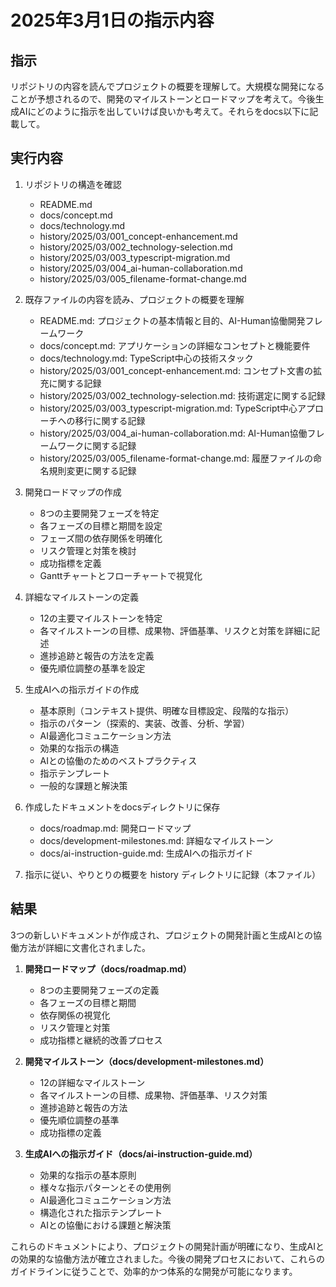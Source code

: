 # 2025年3月1日の指示内容

## 指示

リポジトリの内容を読んでプロジェクトの概要を理解して。大規模な開発になることが予想されるので、開発のマイルストーンとロードマップを考えて。今後生成AIにどのように指示を出していけば良いかも考えて。それらをdocs以下に記載して。

## 実行内容

1. リポジトリの構造を確認
   - README.md
   - docs/concept.md
   - docs/technology.md
   - history/2025/03/001_concept-enhancement.md
   - history/2025/03/002_technology-selection.md
   - history/2025/03/003_typescript-migration.md
   - history/2025/03/004_ai-human-collaboration.md
   - history/2025/03/005_filename-format-change.md

2. 既存ファイルの内容を読み、プロジェクトの概要を理解
   - README.md: プロジェクトの基本情報と目的、AI-Human協働開発フレームワーク
   - docs/concept.md: アプリケーションの詳細なコンセプトと機能要件
   - docs/technology.md: TypeScript中心の技術スタック
   - history/2025/03/001_concept-enhancement.md: コンセプト文書の拡充に関する記録
   - history/2025/03/002_technology-selection.md: 技術選定に関する記録
   - history/2025/03/003_typescript-migration.md: TypeScript中心アプローチへの移行に関する記録
   - history/2025/03/004_ai-human-collaboration.md: AI-Human協働フレームワークに関する記録
   - history/2025/03/005_filename-format-change.md: 履歴ファイルの命名規則変更に関する記録

3. 開発ロードマップの作成
   - 8つの主要開発フェーズを特定
   - 各フェーズの目標と期間を設定
   - フェーズ間の依存関係を明確化
   - リスク管理と対策を検討
   - 成功指標を定義
   - Ganttチャートとフローチャートで視覚化

4. 詳細なマイルストーンの定義
   - 12の主要マイルストーンを特定
   - 各マイルストーンの目標、成果物、評価基準、リスクと対策を詳細に記述
   - 進捗追跡と報告の方法を定義
   - 優先順位調整の基準を設定

5. 生成AIへの指示ガイドの作成
   - 基本原則（コンテキスト提供、明確な目標設定、段階的な指示）
   - 指示のパターン（探索的、実装、改善、分析、学習）
   - AI最適化コミュニケーション方法
   - 効果的な指示の構造
   - AIとの協働のためのベストプラクティス
   - 指示テンプレート
   - 一般的な課題と解決策

6. 作成したドキュメントをdocsディレクトリに保存
   - docs/roadmap.md: 開発ロードマップ
   - docs/development-milestones.md: 詳細なマイルストーン
   - docs/ai-instruction-guide.md: 生成AIへの指示ガイド

7. 指示に従い、やりとりの概要を history ディレクトリに記録（本ファイル）

## 結果

3つの新しいドキュメントが作成され、プロジェクトの開発計画と生成AIとの協働方法が詳細に文書化されました。

1. **開発ロードマップ（docs/roadmap.md）**
   - 8つの主要開発フェーズの定義
   - 各フェーズの目標と期間
   - 依存関係の視覚化
   - リスク管理と対策
   - 成功指標と継続的改善プロセス

2. **開発マイルストーン（docs/development-milestones.md）**
   - 12の詳細なマイルストーン
   - 各マイルストーンの目標、成果物、評価基準、リスク対策
   - 進捗追跡と報告の方法
   - 優先順位調整の基準
   - 成功指標の定義

3. **生成AIへの指示ガイド（docs/ai-instruction-guide.md）**
   - 効果的な指示の基本原則
   - 様々な指示パターンとその使用例
   - AI最適化コミュニケーション方法
   - 構造化された指示テンプレート
   - AIとの協働における課題と解決策

これらのドキュメントにより、プロジェクトの開発計画が明確になり、生成AIとの効果的な協働方法が確立されました。今後の開発プロセスにおいて、これらのガイドラインに従うことで、効率的かつ体系的な開発が可能になります。
